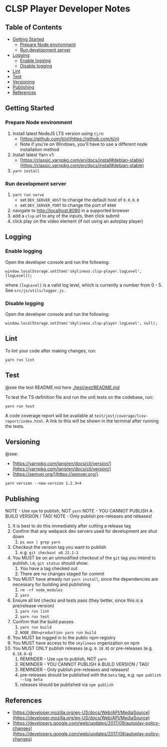 # CLSP Player Developer Notes <!-- omit in toc -->

## Table of Contents <!-- omit in toc -->

- [Getting Started](#getting-started)
    - [Prepare Node environment](#prepare-node-environment)
    - [Run development server](#run-development-server)
- [Logging](#logging)
    - [Enable logging](#enable-logging)
    - [Disable logging](#disable-logging)
- [Lint](#lint)
- [Test](#test)
- [Versioning](#versioning)
- [Publishing](#publishing)
- [References](#references)


## Getting Started

### Prepare Node environment

1. Install latest NodeJS LTS version using `tj/n`:
    * [https://github.com/tj/n](https://github.com/tj/n)
    * Note if you're on Windows, you'll have to use a different node installation method
1. Install latest Yarn v1:
    * [https://classic.yarnpkg.com/en/docs/install#debian-stable](https://classic.yarnpkg.com/en/docs/install#debian-stable)
1. `yarn install`

### Run development server

1. `yarn run serve`
    * set `DEV_SERVER_HOST` to change the default host of `0.0.0.0`
    * set `DEV_SERVER_PORT` to change the port of `8080`
1. navigate to [http://localhost:8080](http://localhost:8080) in a supported browser
1. add a `clsp` url to any of the inputs, then click submit
1. click play on the video element (if not using an autoplay player)


## Logging

### Enable logging

Open the developer console and run the following:

```
window.localStorage.setItem('skylineos.clsp-player.logLevel', [logLevel]);
```

where `[logLevel]` is a valid log level, which is currently a number from 0 - 5.  See `src/js/utils/logger.js`.

### Disable logging

Open the developer console and run the following:

```
window.localStorage.setItem('skylineos.clsp-player.logLevel', null);
```


## Lint

To lint your code after making changes, run:

```
yarn run lint
```

## Test

@see the test README.md here [./test/jest/README.md](./test/jest/README.md)

To test the TS definition file and run the unit tests on the codebase, run:

```
yarn run test
```

A code coverage report will be available at `test/jest/coverage/lcov-report/index.html`.  A link to this will be shown in the terminal after running the tests.


## Versioning

@see:

* [https://yarnpkg.com/lang/en/docs/cli/version/](https://yarnpkg.com/lang/en/docs/cli/version/)
* [https://semver.org/](https://semver.org/)

```
yarn version --new-version 1.2.3+4
```

## Publishing

NOTE - Use `npm` to publish, NOT `yarn`
NOTE - YOU CANNOT PUBLISH A BUILD VERSION / TAG!
NOTE - Only publish pre-releases and releases!

1. It is best to do this immediately after cutting a release tag
1. Confirm that any webpack dev servers used for development are shut down
    1. `ps aux | grep yarn`
1. Checkout the version tag you want to publish
    1. e.g. `git checkout v0.22.1-2`
1. You MUST be on an unmodified checkout of the `git` tag you intend to publish.  i.e, `git status` should show:
    1. You have a tag checked out
    1. There are no changes staged for commit
1. You MUST have already run `yarn install`, since the dependencies are necessary for building and publishing
    1. `rm -rf node_modules`
    1. `yarn`
1. Ensure all lint checks and tests pass (they better, since this is a pre/release version)
    1. `yarn run lint`
    1. `yarn run test`
1. Confirm that the build passes
    1. `yarn run build`
    1. `NODE_ENV=production yarn run build`
1. You MUST be logged in to the public npm registry
1. You MUST have access to the `skylineos` organization on npm
1. You MUST ONLY publish releases (e.g. `0.18.0`) or pre-releases (e.g. `0.18.0-4`)
    1. REMINDER - Use `npm` to publish, NOT `yarn`
    1. REMINDER - YOU CANNOT PUBLISH A BUILD VERSION / TAG!
    1. REMINDER - Only publish pre-releases and releases!
    1. pre-releases should be published with the `beta` tag, e.g. `npm publish --tag beta`
    1. releases should be published via `npm publish`


## References

* [https://developer.mozilla.org/en-US/docs/Web/API/MediaSource](https://developer.mozilla.org/en-US/docs/Web/API/MediaSource)
* [https://developers.google.com/web/updates/2017/09/autoplay-policy-changes](https://developers.google.com/web/updates/2017/09/autoplay-policy-changes)
